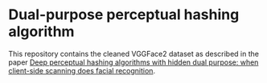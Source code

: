 # Dual-purpose perceptual hashing algorithm

This repository contains the cleaned VGGFace2 dataset as described in the paper [Deep perceptual hashing algorithms with hidden dual purpose: when client-side scanning does facial recognition](https://arxiv.org/pdf/2306.11924).